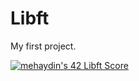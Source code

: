 # Libft
My first project.

<a href="https://github.com/JaeSeoKim/badge42"><img src="https://badge42.vercel.app/api/v2/cl9goquqf00540fmp6v4syivq/project/2825596" alt="mehaydin's 42 Libft Score" /></a>

